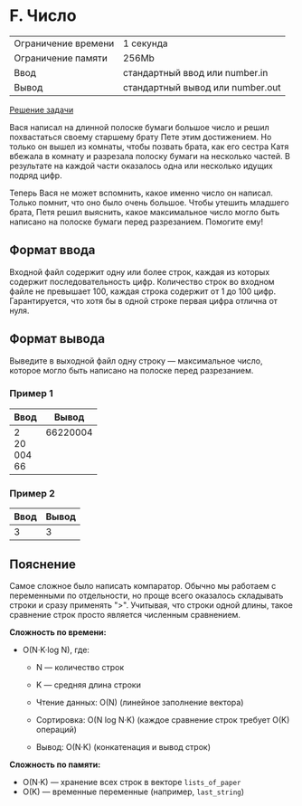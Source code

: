 # F. Число

<table>
    <tr>
        <td>Ограничение времени</td>
        <td>1 секунда</td>
    </tr>
    <tr>
        <td>Ограничение памяти</td>
        <td>256Mb</td>
    </tr>
    <tr>
        <td>Ввод</td>
        <td>стандартный ввод или number.in</td>
    </tr>
    <tr>
        <td>Вывод</td>
        <td>стандартный вывод или number.out</td>
    </tr>
</table>

[Решение задачи](./main.cpp)

Вася написал на длинной полоске бумаги большое число и решил похвастаться своему старшему брату Пете этим достижением. Но только он вышел из комнаты, чтобы позвать брата, как его сестра Катя вбежала в комнату и разрезала полоску бумаги на несколько частей. В результате на каждой части оказалось одна или несколько идущих подряд цифр.

Теперь Вася не может вспомнить, какое именно число он написал. Только помнит, что оно было очень большое. Чтобы утешить младшего брата, Петя решил выяснить, какое максимальное число могло быть написано на полоске бумаги перед разрезанием. Помогите ему!

## Формат ввода

Входной файл содержит одну или более строк, каждая из которых содержит последовательность цифр. Количество строк во входном файле не превышает 100, каждая строка содержит от 1 до 100 цифр. Гарантируется, что хотя бы в одной строке первая цифра отлична от нуля.

## Формат вывода

Выведите в выходной файл одну строку — максимальное число, которое могло быть написано на полоске перед разрезанием.


### Пример 1

| Ввод | Вывод |
| -- | -- |
|2<br>20<br>004<br>66 | 66220004<br><br><br><br> |

### Пример 2

| Ввод | Вывод |
| -- | -- |
| 3 | 3 |

## Пояснение

Самое сложное было написать компаратор. Обычно мы работаем с переменными по отдельности, но проще всего оказалось складывать строки и сразу применять ">". Учитывая, что строки одной длины, такое сравнение строк просто является численным сравнением.

**Сложность по времени:**
- O(N·K·log N), где:
  - N — количество строк
  - K — средняя длина строки

  - Чтение данных: O(N) (линейное заполнение вектора)
  - Сортировка: O(N log N·K) (каждое сравнение строк требует O(K) операций)
  - Вывод: O(N·K) (конкатенация и вывод строк)

**Сложность по памяти:**
- O(N·K) — хранение всех строк в векторе `lists_of_paper`
- O(K) — временные переменные (например, `last_string`)
